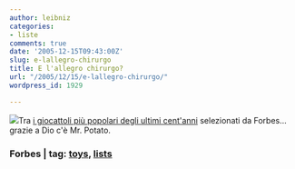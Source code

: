 ```yaml
---
author: leibniz
categories:
- liste
comments: true
date: '2005-12-15T09:43:00Z'
slug: e-lallegro-chirurgo
title: E l'allegro chirurgo?
url: "/2005/12/15/e-lallegro-chirurgo/"
wordpress_id: 1929

---
```

![](https://tulsatvmemories.com/giftshop/mrpotat.gif)Tra [i giocattoli più popolari degli ultimi cent'anni](https://www.forbes.com/2005/12/01/mattel-hasbro-toys-cx_lh_1202feat_ls.html) selezionati da Forbes... grazie a Dio c'è Mr. Potato.

### Forbes | tag: [toys](https://www.technorati.com/tags/toys), [lists](https://www.technorati.com/tags/lists)

  

